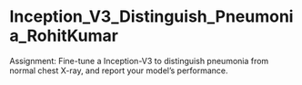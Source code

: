 # Inception_V3_Distinguish_Pneumonia_RohitKumar
Assignment: Fine-tune a Inception-V3 to distinguish pneumonia from normal chest X-ray, and report your model’s performance.
